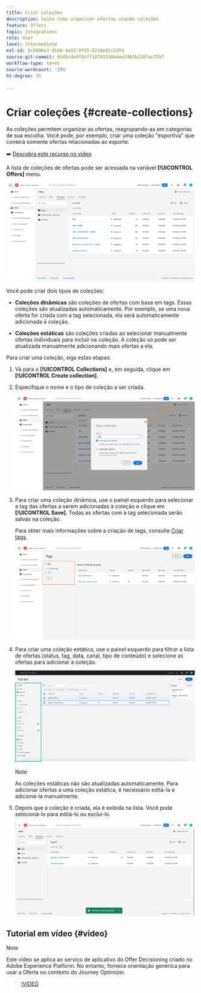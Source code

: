 ```yaml
---
title: Criar coleções
description: Saiba como organizar ofertas usando coleções
feature: Offers
topic: Integrations
role: User
level: Intermediate
exl-id: 0c8808e3-9148-4a33-9fd5-9218e02c2dfd
source-git-commit: 0545cda9f91ff18791310a4ee2463b2287ac7557
workflow-type: tm+mt
source-wordcount: '291'
ht-degree: 3%

---
```


# Criar coleções {#create-collections}

As coleções permitem organizar as ofertas, reagrupando-as em categorias de sua escolha. Você pode, por exemplo, criar uma coleção &quot;esportiva&quot; que conterá somente ofertas relacionadas ao esporte.

➡️ [Descubra este recurso no vídeo](#video)

A lista de coleções de ofertas pode ser acessada na variável **[!UICONTROL Offers]** menu.

![](../../assets/collections_list.png)

Você pode criar dois tipos de coleções:

* **Coleções dinâmicas** são coleções de ofertas com base em tags. Essas coleções são atualizadas automaticamente. Por exemplo, se uma nova oferta for criada com a tag selecionada, ela será automaticamente adicionada à coleção.

* **Coleções estáticas** são coleções criadas ao selecionar manualmente ofertas individuais para incluir na coleção. A coleção só pode ser atualizada manualmente adicionando mais ofertas a ela.

Para criar uma coleção, siga estas etapas:

1. Vá para o **[!UICONTROL Collections]** e, em seguida, clique em **[!UICONTROL Create collection]**.

1. Especifique o nome e o tipo de coleção a ser criada.

   ![](../../assets/collection_create.png)

1. Para criar uma coleção dinâmica, use o painel esquerdo para selecionar a tag das ofertas a serem adicionadas à coleção e clique em **[!UICONTROL Save]**. Todas as ofertas com a tag selecionada serão salvas na coleção.

   Para obter mais informações sobre a criação de tags, consulte [Criar tags](../offer-library/creating-tags.md).

   ![](../../assets/dynamic_collection.png)

1. Para criar uma coleção estática, use o painel esquerdo para filtrar a lista de ofertas (status, tag, data, canal, tipo de conteúdo) e selecione as ofertas para adicionar à coleção.

   ![](../../assets/static_collection.png)

   >[!NOTE]
   >
   >As coleções estáticas não são atualizadas automaticamente. Para adicionar ofertas a uma coleção estática, é necessário editá-la e adicioná-la manualmente.

1. Depois que a coleção é criada, ela é exibida na lista. Você pode selecioná-lo para editá-lo ou excluí-lo.

   ![](../../assets/collection_created.png)

## Tutorial em vídeo {#video}

>[!NOTE]
>
>Este vídeo se aplica ao serviço de aplicativo do Offer Decisioning criado no Adobe Experience Platform. No entanto, fornece orientação genérica para usar a Oferta no contexto do Journey Optimizer.

>[!VIDEO](https://video.tv.adobe.com/v/329376?quality=12)
